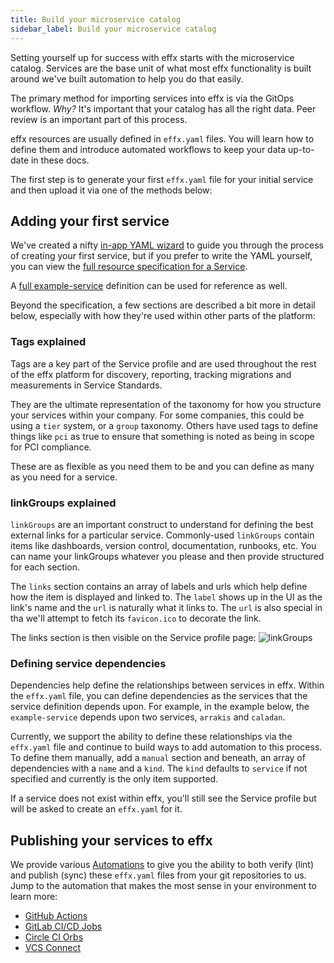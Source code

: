 ```yaml
---
title: Build your microservice catalog
sidebar_label: Build your microservice catalog
---
```



Setting yourself up for success with effx starts with the microservice catalog.  Services are the base unit of what most effx functionality is built around we've built automation to help you do that easily.

The primary method for importing services into effx is via the GitOps workflow.  _Why?_  It's important that your catalog has all the right data. Peer review is an important part of this process.

effx resources are usually defined in `effx.yaml` files. You will learn how to define them and introduce automated workflows
to keep your data up-to-date in these docs.

The first step is to generate your first `effx.yaml` file for your initial service and then upload it via one of the methods below:

## Adding your first service

We've created a nifty [in-app YAML wizard](https://app.effx.com/yaml/wizard) to guide you through the process of creating your first service, but if you prefer to write the YAML yourself, you can view the [full resource specification for a Service](/docs/services-model).

A [full example-service](/docs/services-model#yaml-reference) definition can be used for reference as well.

Beyond the specification, a few sections are described a bit more in detail below, especially with how they're used within other parts of the platform:

### Tags explained

Tags are a key part of the Service profile and are used throughout the rest of the effx platform for discovery, reporting, tracking migrations and measurements in Service Standards.

They are the ultimate representation of the taxonomy for how you structure your services within your company.  For some companies, this could be using a `tier` system, or a `group` taxonomy.  Others have used tags to define things like `pci` as true to ensure that something is noted as being in scope for PCI compliance.  

These are as flexible as you need them to be and you can define as many as you need for a service.

### linkGroups explained

`linkGroups` are an important construct to understand for defining the best external links for a particular service.  Commonly-used `linkGroups` contain items like dashboards, version control, documentation, runbooks, etc.  You can name your linkGroups whatever you please and then provide structured for each section.

The `links` section contains an array of labels and urls which help define how the item is displayed and linked to.  The `label` shows up in the UI as the link's name and the `url` is naturally what it links to.  The `url` is also special in tha we'll attempt to fetch its `favicon.ico` to decorate the link.

The links section is then visible on the Service profile page:
![linkGroups](/img/linkGroups.png)


### Defining service dependencies

Dependencies help define the relationships between services in effx.  Within the `effx.yaml` file, you can define dependencies as the services that the service definition depends upon.  For example, in the example below, the `example-service` depends upon two services, `arrakis` and `caladan`.

Currently, we support the ability to define these relationships via the `effx.yaml` file and continue to build ways to add automation to this process.  To define them manually, add a `manual` section and beneath, an array of dependencies with a `name` and a `kind`.  The `kind` defaults to `service` if not specified and currently is the only item supported.  

If a service does not exist within effx, you'll still see the Service profile but will be asked to create an `effx.yaml` for it.  


## Publishing your services to effx

We provide various [Automations](/docs/automations-overview) to give you the ability to both verify (lint) and publish (sync) these `effx.yaml` files from your git repositories to us.  Jump to the automation that makes the most sense in your environment to learn more:
- [GitHub Actions](/docs/github)
- [GitLab CI/CD Jobs](/docs/gitlab)
- [Circle CI Orbs](/docs/circleci)
- [VCS Connect](/docs/vcs-connect)
